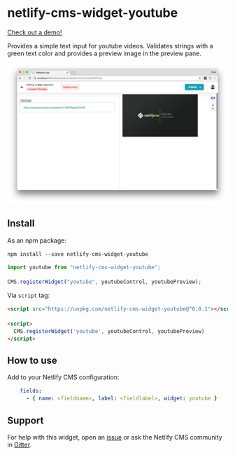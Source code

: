 # netlify-cms-widget-youtube

[Check out a demo!](https://netlify-cms-widget-youtube.netlify.com/demo)

Provides a simple text input for youtube videos. Validates strings with a green text color and provides a preview image in the preview pane.

![screenshot of youtube widget](screenshot.png)

## Install

As an npm package:

```shell
npm install --save netlify-cms-widget-youtube
```

```js
import youtube from "netlify-cms-widget-youtube";

CMS.registerWidget("youtube", youtubeControl, youtubePreview);
```

Via `script` tag:

```html
<script src="https://unpkg.com/netlify-cms-widget-youtube@^0.0.1"></script>

<script>
  CMS.registerWidget('youtube', youtubeControl, youtubePreview)
</script>
```

## How to use

Add to your Netlify CMS configuration:

```yaml
    fields:
      - { name: <fieldname>, label: <fieldlabel>, widget: youtube }
```

## Support

For help with this widget, open an [issue](https://github.com/hennessyevan/netlify-cms-widget-youtube) or ask the Netlify CMS community in [Gitter](https://gitter.im/netlify/netlifycms).
